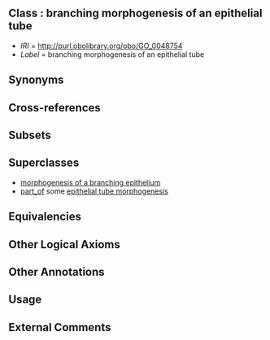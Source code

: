 
## Class : branching morphogenesis of an epithelial tube

 * *IRI* = http://purl.obolibrary.org/obo/GO_0048754
 * *Label* = branching morphogenesis of an epithelial tube

## Synonyms


## Cross-references


## Subsets


## Superclasses

 * [morphogenesis of a branching epithelium](../../GO/38/GO_0061138.md)
 * [part_of](../../BFO/50/BFO_0000050.md) some [epithelial tube morphogenesis](../../GO/62/GO_0060562.md)

## Equivalencies


## Other Logical Axioms


## Other Annotations


## Usage


## External Comments

